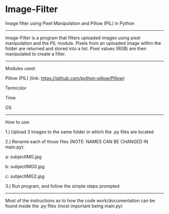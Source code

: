 # Image-Filter
Image filter using Pixel Manipulation and Pillow (PIL) in Python
 - - - - - - - - - - - - - - - - -
Image-Filter is a program that filters uploaded images using pixel manipulation
and the PIL module. Pixels from an uploaded image within the folder are
returned and stored into a list. Pixel values (RGB) are then manipulated
to create a filter. 

 - - - - - - - - - - - - - - - - -
 
Modules used:

Pillow (PIL) (link: https://github.com/python-pillow/Pillow)

Termcolor

Time

OS

 - - - - - - - - - - - - - - - - -

How to use:

1.) Upload 3 Images to the same folder in which the .py files are located

2.) Rename each of those files (NOTE: NAMES CAN BE CHANGED IN main.py):

a: subjectIMG.jpg

b: subjectIMG0.jpg

c: subjectIMG2.jpg

  
3.) Run program, and follow the simple steps prompted

 - - - - - - - - - - - - - - - - -

Most of the instructions as to how the code work/documentation can be found inside
the .py files (most important being main.py)
